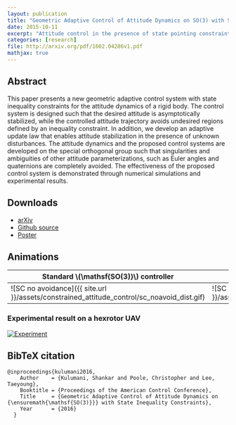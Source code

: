 ```yaml
---
layout: publication
title: "Geometric Adaptive Control of Attitude Dynamics on SO(3) with State Inequality Constraints"
date: 2015-10-11
excerpt: "Attitude control in the presence of state pointing constraints"
categories: [research]
file: http://arxiv.org/pdf/1602.04286v1.pdf
mathjax: true
---
```


## Abstract

This paper presents a new geometric adaptive
control system with state inequality constraints for the attitude
dynamics of a rigid body. The control system is designed
such that the desired attitude is asymptotically stabilized,
while the controlled attitude trajectory avoids undesired regions
defined by an inequality constraint. In addition, we develop
an adaptive update law that enables attitude stabilization in
the presence of unknown disturbances. The attitude dynamics
and the proposed control systems are developed on the special
orthogonal group such that singularities and ambiguities of
other attitude parameterizations, such as Euler angles and
quaternions are completely avoided. The effectiveness of the
proposed control system is demonstrated through numerical
simulations and experimental results.


## Downloads

* [arXiv](http://arxiv.org/abs/1602.04286)
* [Github source](https://github.com/skulumani/2016_acc_manuscript)
* [Poster](https://github.com/skulumani/2016_RD_poster/blob/master/poster.pdf)

## Animations

Standard \\(\mathsf{SO(3)}\\) controller |  Constrained \\(\mathsf{SO(3)}\\) controller
-------|-----------|
![SC no avoidance]({{ site.url }}/assets/constrained_attitude_control/sc_noavoid_dist.gif) | ![SC avoidance]({{ site.url }}/assets/constrained_attitude_control/sc_avoid_dist.gif)


### Experimental result on a hexrotor UAV

[![Experiment](http://img.youtube.com/vi/dsmAbwQram4/0.jpg)](http://www.youtube.com/watch?v=dsmAbwQram4)


## BibTeX citation

    @inproceedings{kulumani2016,
        Author    = {Kulumani, Shankar and Poole, Christopher and Lee, Taeyoung},
        Booktitle = {Proceedings of the American Control Conference},
        Title     = {Geometric Adaptive Control of Attitude Dynamics on {\ensuremath{\mathsf{SO(3)}}} with State Inequality Constraints},
        Year      = {2016}
      }



